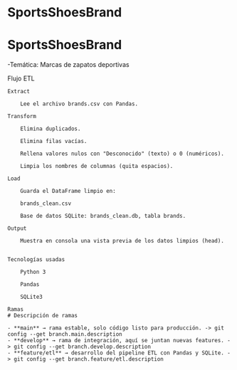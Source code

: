 # SportsShoesBrand
# SportsShoesBrand 

-Temática: Marcas de zapatos deportivas 

Flujo ETL

    Extract

        Lee el archivo brands.csv con Pandas.

    Transform

        Elimina duplicados.

        Elimina filas vacías.

        Rellena valores nulos con "Desconocido" (texto) o 0 (numéricos).

        Limpia los nombres de columnas (quita espacios).

    Load

        Guarda el DataFrame limpio en:

        brands_clean.csv

        Base de datos SQLite: brands_clean.db, tabla brands.

    Output

        Muestra en consola una vista previa de los datos limpios (head).


    Tecnologías usadas

        Python 3

        Pandas

        SQLite3

    Ramas 
    # Descripción de ramas 

    - **main** → rama estable, solo código listo para producción. -> git config --get branch.main.description
    - **develop** → rama de integración, aquí se juntan nuevas features. -> git config --get branch.develop.description
    - **feature/etl** → desarrollo del pipeline ETL con Pandas y SQLite. -> git config --get branch.feature/etl.description

